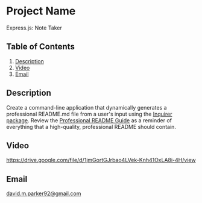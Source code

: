  # Project Name
  Express.js: Note Taker
  
  ## Table of Contents
  1. [Description](#description)
  2. [Video](#video)
  3. [Email](#email)
  
  
  ## Description
 Create a command-line application that dynamically generates a professional README.md file from a user's input using the [Inquirer package](https://www.npmjs.com/package/inquirer/v/8.2.4). Review the [Professional README Guide](https://coding-boot-camp.github.io/full-stack/github/professional-readme-guide) as a reminder of everything that a high-quality, professional README should contain.

  ## Video
  https://drive.google.com/file/d/1jmGortGJrbao4LVek-Knh41OxLA8i-4H/view

  ## Email
  david.m.parker92@gmail.com
